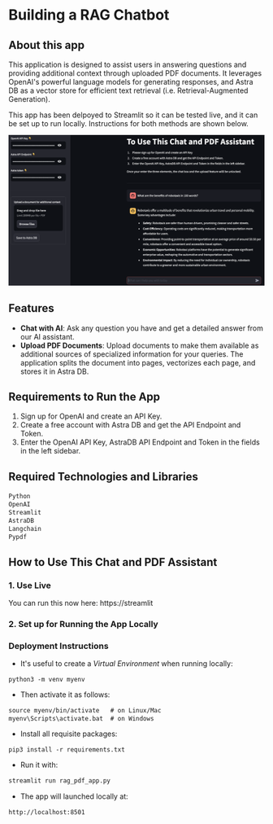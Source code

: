 # Building a RAG Chatbot

## About this app

This application is designed to assist users in answering questions and providing additional context through uploaded PDF documents. It leverages OpenAI's powerful language models for generating responses, and Astra DB as a vector store for efficient text retrieval (i.e. Retrieval-Augmented Generation).

This app has been delpoyed to Streamlit so it can be tested live, and it can be set up to run locally. Instructions for both methods are shown below.

![RAG App](./assets/rag_pdf_app.png)

## Features

- **Chat with AI**: Ask any question you have and get a detailed answer from our AI assistant.
- **Upload PDF Documents**: Upload documents to make them available as additional sources of specialized information for your queries. The application splits the document into pages, vectorizes each page, and stores it in Astra DB.

## Requirements to Run the App

1. Sign up for OpenAI and create an API Key.
2. Create a free account with Astra DB and get the API Endpoint and Token.
3. Enter the OpenAI API Key, AstraDB API Endpoint and Token in the fields in the left sidebar.

## Required Technologies and Libraries

```
Python
OpenAI
Streamlit
AstraDB
Langchain
Pypdf
```

## How to Use This Chat and PDF Assistant

### 1. Use Live

You can run this now here: https://streamlit

### 2. Set up for Running the App Locally

### Deployment Instructions

- It's useful to create a _Virtual Environment_ when running locally:

```
python3 -m venv myenv
```

- Then activate it as follows:

```
source myenv/bin/activate   # on Linux/Mac
myenv\Scripts\activate.bat  # on Windows
```

- Install all requisite packages:

```
pip3 install -r requirements.txt
```

- Run it with:

```bash
streamlit run rag_pdf_app.py
```

- The app will launched locally at:

```
http://localhost:8501
```
